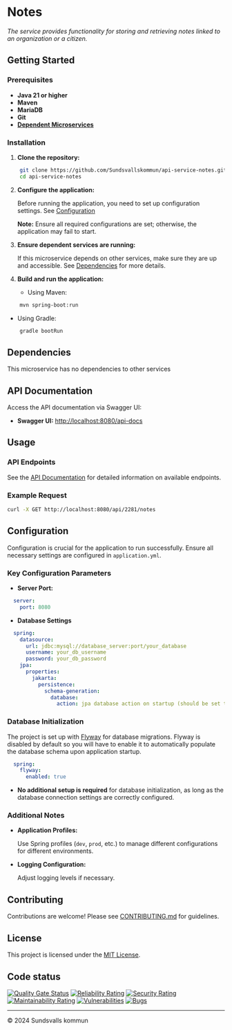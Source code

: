 # Notes

_The service provides functionality for storing and retrieving notes linked to an organization or a citizen._

## Getting Started

### Prerequisites

- **Java 21 or higher**
- **Maven**
- **MariaDB**
- **Git**
- **[Dependent Microservices](#dependencies)**

### Installation

1. **Clone the repository:**

```bash
    git clone https://github.com/Sundsvallskommun/api-service-notes.git
    cd api-service-notes
```
2. **Configure the application:**

   Before running the application, you need to set up configuration settings.
   See [Configuration](#configuration)

   **Note:** Ensure all required configurations are set; otherwise, the application may fail to start.

3. **Ensure dependent services are running:**

   If this microservice depends on other services, make sure they are up and accessible. See [Dependencies](#dependencies) for more details.

4. **Build and run the application:**

   - Using Maven:

```bash
    mvn spring-boot:run
```
   - Using Gradle:

```bash
    gradle bootRun
```

## Dependencies

This microservice has no dependencies to other services

## API Documentation

Access the API documentation via Swagger UI:

- **Swagger UI:** [http://localhost:8080/api-docs](http://localhost:8080/api-docs)

## Usage

### API Endpoints

See the [API Documentation](#api-documentation) for detailed information on available endpoints.

### Example Request

```bash
curl -X GET http://localhost:8080/api/2281/notes
```

## Configuration

Configuration is crucial for the application to run successfully. Ensure all necessary settings are configured in `application.yml`.

### Key Configuration Parameters

- **Server Port:**

```yaml
  server:
    port: 8080
```
- **Database Settings**

```yaml
  spring:
    datasource:
      url: jdbc:mysql://database_server:port/your_database
      username: your_db_username
      password: your_db_password
    jpa:
      properties:
        jakarta: 
          persistence:
            schema-generation:
              database:
                action: jpa database action on startup (should be set to 'validate' in production env)
```

### Database Initialization

The project is set up with [Flyway](https://github.com/flyway/flyway) for database migrations. Flyway is disabled by default so you will have to enable it to automatically populate the database schema upon application startup.

```yaml
  spring:
    flyway:
      enabled: true
```

- **No additional setup is required** for database initialization, as long as the database connection settings are correctly configured.

### Additional Notes

- **Application Profiles:**

  Use Spring profiles (`dev`, `prod`, etc.) to manage different configurations for different environments.

- **Logging Configuration:**

  Adjust logging levels if necessary.

## Contributing

Contributions are welcome! Please see [CONTRIBUTING.md](https://github.com/Sundsvallskommun/.github/blob/main/.github/CONTRIBUTING.md) for guidelines.

## License

This project is licensed under the [MIT License](LICENSE).

## Code status

[![Quality Gate Status](https://sonarcloud.io/api/project_badges/measure?project=Sundsvallskommun_api-service-notes&metric=alert_status)](https://sonarcloud.io/summary/overall?id=Sundsvallskommun_api-service-notes)
[![Reliability Rating](https://sonarcloud.io/api/project_badges/measure?project=Sundsvallskommun_api-service-notes&metric=reliability_rating)](https://sonarcloud.io/summary/overall?id=Sundsvallskommun_api-service-notes)
[![Security Rating](https://sonarcloud.io/api/project_badges/measure?project=Sundsvallskommun_api-service-notes&metric=security_rating)](https://sonarcloud.io/summary/overall?id=Sundsvallskommun_api-service-notes)
[![Maintainability Rating](https://sonarcloud.io/api/project_badges/measure?project=Sundsvallskommun_api-service-notes&metric=sqale_rating)](https://sonarcloud.io/summary/overall?id=Sundsvallskommun_api-service-notes)
[![Vulnerabilities](https://sonarcloud.io/api/project_badges/measure?project=Sundsvallskommun_api-service-notes&metric=vulnerabilities)](https://sonarcloud.io/summary/overall?id=Sundsvallskommun_api-service-notes)
[![Bugs](https://sonarcloud.io/api/project_badges/measure?project=Sundsvallskommun_api-service-notes&metric=bugs)](https://sonarcloud.io/summary/overall?id=Sundsvallskommun_api-service-notes)

---

© 2024 Sundsvalls kommun
